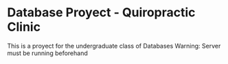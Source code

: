 # Database Proyect - Quiropractic Clinic
This is a proyect for the undergraduate class of Databases
Warning: 
Server must be running beforehand
